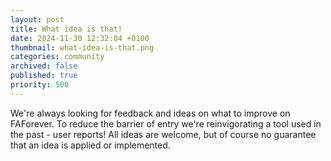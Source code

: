 ```yaml
---
layout: post
title: What idea is that!
date: 2024-11-30 12:32:04 +0100
thumbnail: what-idea-is-that.png
categories: community
archived: false
published: true
priority: 500
---
```


We're always looking for feedback and ideas on what to improve on FAForever. To reduce the barrier of entry we're reinvigorating a tool used in the past - user reports! All ideas are welcome, but of course no guarantee that an idea is applied or implemented.
